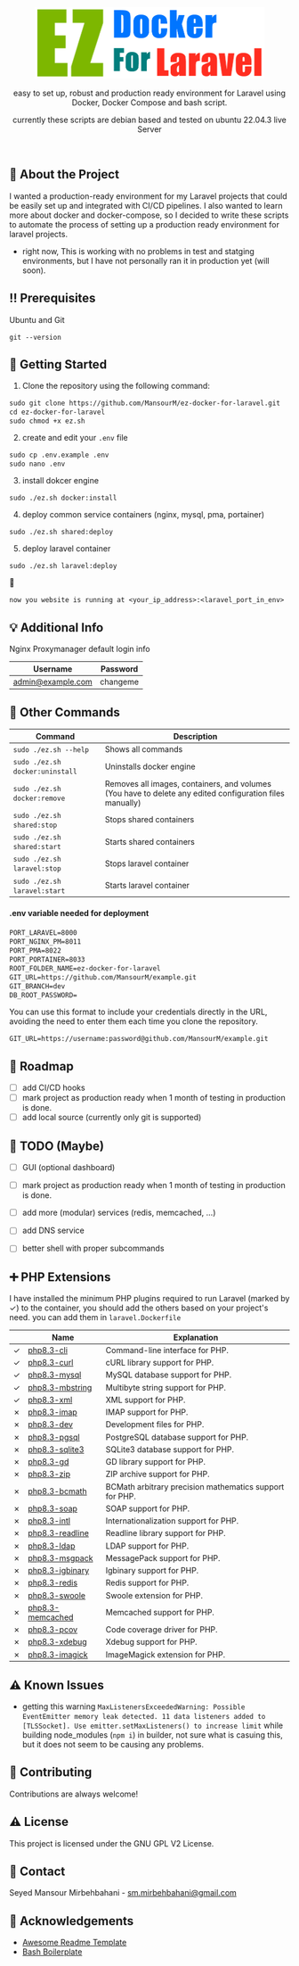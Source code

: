 <div align="center">
<img src="image/ez-docker-for-laravel.png" alt="logo" width="412" height="128" />
  <!--<h1>EZ Docker For Laravel</h1>-->
  <p>easy to set up, robust and production ready environment for Laravel using Docker, Docker Compose and bash script.</p>
  <p>currently these scripts are debian based and tested on ubuntu 22.04.3 live Server</p>
</div>

<br />

<!-- About the Project -->

## :star2: About the Project
I wanted a production-ready environment for my Laravel projects that could be easily set up and integrated with CI/CD pipelines.
I also wanted to learn more about docker and docker-compose, so I decided to write these scripts to automate the process of setting up a production ready environment for laravel projects.

* right now, This is working with no problems in test and statging environments, but I have not personally ran it in production yet (will soon).

<!-- Prerequisites -->
## :bangbang: Prerequisites

Ubuntu and Git
```cli
git --version
```

<!-- Getting Started -->

## :toolbox: Getting Started


1. Clone the repository using the following command:
```cli 
sudo git clone https://github.com/MansourM/ez-docker-for-laravel.git
cd ez-docker-for-laravel
sudo chmod +x ez.sh
```

2. create and edit your `.env` file
```cli
sudo cp .env.example .env
sudo nano .env
```

3. install dokcer engine
```cli
sudo ./ez.sh docker:install
```

4. deploy common service containers (nginx, mysql, pma, portainer)
```cli
sudo ./ez.sh shared:deploy
```

5. deploy laravel container
```cli
sudo ./ez.sh laravel:deploy
```

:tada:
```
now you website is running at <your_ip_address>:<laravel_port_in_env>
```

## :bulb: Additional Info
Nginx Proxymanager default login info

| Username | Password  |
|---|-----------|
| admin@example.com | changeme  |

<!-- Other Commands -->

## :eyes: Other Commands

| Command | Description |
|---|---|
| `sudo ./ez.sh --help` | Shows all commands |
| `sudo ./ez.sh docker:uninstall` | Uninstalls docker engine |
| `sudo ./ez.sh docker:remove` | Removes all images, containers, and volumes  (You have to delete any edited configuration files manually)|
| `sudo ./ez.sh shared:stop` | Stops shared containers |
| `sudo ./ez.sh shared:start` | Starts shared containers |
| `sudo ./ez.sh laravel:stop` | Stops laravel container |
| `sudo ./ez.sh laravel:start` | Starts laravel container |

#### .env variable needed for deployment
```env
PORT_LARAVEL=8000
PORT_NGINX_PM=8011
PORT_PMA=8022
PORT_PORTAINER=8033
ROOT_FOLDER_NAME=ez-docker-for-laravel
GIT_URL=https://github.com/MansourM/example.git
GIT_BRANCH=dev
DB_ROOT_PASSWORD=
```
You can use this format to include your credentials directly in the URL, avoiding the need to enter them each time you clone the repository.
```env
GIT_URL=https://username:password@github.com/MansourM/example.git
```

<!-- Roadmap -->

## :compass: Roadmap

- [ ] add CI/CD hooks
- [ ] mark project as production ready when 1 month of testing in production is done.
- [ ] add local source (currently only git is supported)

<!-- Maybe -->

## :compass: TODO (Maybe)

- [ ] GUI (optional dashboard)
- [ ] mark project as production ready when 1 month of testing in production is done.
- [ ] add more (modular) services (redis, memcached, ...)
- [ ] add DNS service
- [ ] better shell with proper subcommands


<!-- PHP Extensions -->

## :heavy_plus_sign: PHP Extensions

I have installed the minimum PHP plugins required to run Laravel (marked by &check;) to the container, you should add the others based on your project's need.
you can add them in `laravel.Dockerfile`

|         | Name | Explanation |
|---------|------|-------------|
| &check; | [php8.3-cli](https://www.php.net/manual/en/features.commandline.php) | Command-line interface for PHP. |
| &check; | [php8.3-curl](https://www.php.net/manual/en/book.curl.php) | cURL library support for PHP. |
| &check; | [php8.3-mysql](https://www.php.net/manual/en/book.mysql.php) | MySQL database support for PHP. |
| &check; | [php8.3-mbstring](https://www.php.net/manual/en/book.mbstring.php) | Multibyte string support for PHP. |
| &check; | [php8.3-xml](https://www.php.net/manual/en/book.xml.php) | XML support for PHP. |
| &cross; | [php8.3-imap](https://www.php.net/manual/en/book.imap.php) | IMAP support for PHP. |
| &cross; | [php8.3-dev](https://www.php.net/manual/en/intro.setup.php) | Development files for PHP. |
| &cross; | [php8.3-pgsql](https://www.php.net/manual/en/book.pgsql.php) | PostgreSQL database support for PHP. |
| &cross; | [php8.3-sqlite3](https://www.php.net/manual/en/book.sqlite3.php) | SQLite3 database support for PHP. |
| &cross; | [php8.3-gd](https://www.php.net/manual/en/book.image.php) | GD library support for PHP. |
| &cross; | [php8.3-zip](https://www.php.net/manual/en/book.zip.php) | ZIP archive support for PHP. |
| &cross; | [php8.3-bcmath](https://www.php.net/manual/en/book.bc.php) | BCMath arbitrary precision mathematics support for PHP. |
| &cross; | [php8.3-soap](https://www.php.net/manual/en/book.soap.php) | SOAP support for PHP. |
| &cross; | [php8.3-intl](https://www.php.net/manual/en/book.intl.php) | Internationalization support for PHP. |
| &cross; | [php8.3-readline](https://www.php.net/manual/en/book.readline.php) | Readline library support for PHP. |
| &cross; | [php8.3-ldap](https://www.php.net/manual/en/book.ldap.php) | LDAP support for PHP. |
| &cross; | [php8.3-msgpack](https://www.php.net/manual/en/book.msgpack.php) | MessagePack support for PHP. |
| &cross; | [php8.3-igbinary](https://www.php.net/manual/en/book.igbinary.php) | Igbinary support for PHP. |
| &cross; | [php8.3-redis](https://www.php.net/manual/en/book.redis.php) | Redis support for PHP. |
| &cross; | [php8.3-swoole](https://www.php.net/manual/en/book.swoole.php) | Swoole extension for PHP. |
| &cross; | [php8.3-memcached](https://www.php.net/manual/en/book.memcached.php) | Memcached support for PHP. |
| &cross; | [php8.3-pcov](https://github.com/krakjoe/pcov) | Code coverage driver for PHP. |
| &cross; | [php8.3-xdebug](https://xdebug.org/docs/) | Xdebug support for PHP. |
| &cross; | [php8.3-imagick](https://www.php.net/manual/en/book.imagick.php) | ImageMagick extension for PHP. |


<!-- Known Issues -->

## :warning: Known Issues

* getting this warning `MaxListenersExceededWarning: Possible EventEmitter memory leak detected. 11 data listeners added to [TLSSocket]. Use emitter.setMaxListeners() to increase limit` while building node_modules (`npm i`) in builder, not sure what is casuing this, but it does not seem to be causing any problems. 

<!-- Contributing -->

## :wave: Contributing

Contributions are always welcome!

<!-- License -->

## :warning: License

This project is licensed under the GNU GPL V2 License.


<!-- Contact -->

## :handshake: Contact

Seyed Mansour Mirbehbahani - sm.mirbehbahani@gmail.com

<!-- Acknowledgments -->

## :gem: Acknowledgements

- [Awesome Readme Template](https://github.com/Louis3797/awesome-readme-template)
- [Bash Boilerplate](https://github.com/xwmx/bash-boilerplate)
